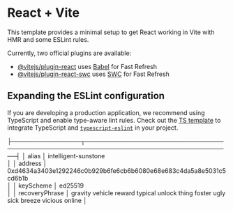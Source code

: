 # React + Vite

This template provides a minimal setup to get React working in Vite with HMR and some ESLint rules.

Currently, two official plugins are available:

- [@vitejs/plugin-react](https://github.com/vitejs/vite-plugin-react/blob/main/packages/plugin-react/README.md) uses [Babel](https://babeljs.io/) for Fast Refresh
- [@vitejs/plugin-react-swc](https://github.com/vitejs/vite-plugin-react-swc) uses [SWC](https://swc.rs/) for Fast Refresh

## Expanding the ESLint configuration

If you are developing a production application, we recommend using TypeScript and enable type-aware lint rules. Check out the [TS template](https://github.com/vitejs/vite/tree/main/packages/create-vite/template-react-ts) to integrate TypeScript and [`typescript-eslint`](https://typescript-eslint.io) in your project.


├────────────────┬────────────────────────────────────────────────────────────────────────────────────┤
│ alias          │ intelligent-sunstone                                                       
        │
│ address        │ 0xd4634a3403e1292246c0b929b6fe6cb6b6080e68e683c4da5a8e5031c5cd6b1b         
        │
│ keyScheme      │ ed25519                                                                    
        │
│ recoveryPhrase │ gravity vehicle reward typical unlock thing foster ugly sick breeze vicious online │